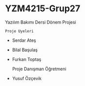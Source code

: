 # YZM4215-Grup27
Yazılım Bakımı Dersi Dönem Projesi



    Proje Üyeleri    
* Serdar Ateş
* Bilal Başulaş
* Furkan Toptaş

  Proje Danışman Öğretmeni
* Yusuf Özçevik


